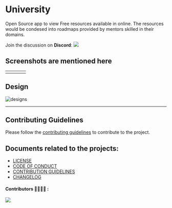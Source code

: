 # University
Open Source app to view Free resources available in online. The resources would be condesed into roadmaps provided by mentors skilled in their domains.
<p>
Join the discussion on <b>Discord</b>:                                                                                                        
<a href="https://discord.com/invite/mx5tjevvQd">
    <img src="https://img.shields.io/discord/768695045259264011?logo=discord&style=for-the-badge&color=blue" />
  </a>
</p>

## Screenshots are mentioned here
<table>
        <tr>
          <td>
            <img src="https://user-images.githubusercontent.com/53579386/135796122-f2d9af36-0904-4797-82ba-520bbea6a63e.jpeg" alt="">
          </td>
          <td>
            <img src="https://user-images.githubusercontent.com/53579386/135796143-4c9cdcc3-6df5-48da-b05d-d0d5a97787bb.jpeg" alt="">
          </td>
          <td>
            <img src="https://user-images.githubusercontent.com/53579386/135796171-817de2d0-f285-48f1-a8fd-52a955a38cfd.jpeg" alt="">
          </td>
          <td>
            <img src="https://user-images.githubusercontent.com/53579386/135796243-71b7033b-3644-4c76-b465-85aa8e0e28ca.jpeg" alt="">
          </td>
        </tr>
 </table>

## Design
![designs](https://user-images.githubusercontent.com/53579386/134544982-cbdb6739-76a8-4319-b680-306a24c75438.png)
<hr>

## Contributing Guidelines
Please follow the [contributing guidelines](./.github/CONTRIBUTION.md) to contribute to the project.

## Documents related to the projects:

- [LICENSE](./LICENSE)
- [CODE OF CONDUCT](./CODE_OF_CONDUCT.md)
- [CONTRIBUTION GUIDELINES](./.github/CONTRIBUTION.md)
- [CHANGELOG](./CHANGELOG.md)

#### Contributors 👩‍💻👨‍💻 :
<a href="https://github.com/adityathakurxd/university/graphs/contributors">
  <img src="https://contrib.rocks/image?repo=adityathakurxd/university" />
</a>

